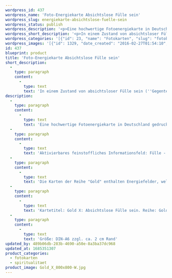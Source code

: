 ```yaml
---
wordpress_id: 437
wordpress_name: 'Foto-Energiekarte Absichtslose Fülle sein'
wordpress_slug: energiekarte-absichtslose-fuelle-sein
wordpress_status: publish
wordpress_description: '<p>Eine hochwertige Fotoenergiekarte in Deutschland gedruckt und in Handarbeit laminiert.  Sie ist in Postkartengröße (DIN-A6) oder kleiner gut zu transportieren und kann auch auf den Körper aufgelegt werden.</p><p>Aktivierbares feinstoffliches Informationsfeld: Fülle - Absichtslosigkeit - Erleuchtung - Erwachen - Potenziale entfalten - Gold: ''In Fülle sein'' bezeichnet einen Zustand, in welchem ein Mensch keinen Mangel empfindet. In diesem Zustand ist er häufig ausgeglichen und erfährt sich selbst als zurfrieden, glücklich, heiter und voll ruhiger Freude.<br />Die Karten der Reihe "Gold" enthalten Energiefelder, welche sich auf einen Zustand von vollständiger Klarheit und dem Erkennen dessen, was ist, beziehen. "Erleuchtung" bezeichnet unserer Erkenntnis nach einen natürlichen Grundzustand eines jeden Menschen, der erlangt werden kann.</p><p>Kartetitel: Gold X: Absichtslose Fülle sein. Reihe: Gold.</p><p>Größe: DIN-A6 zzgl. ca. 2 cm Rand<br />Andere Formate sind individuell für Sie innerhalb weniger Tage herstellbar. Bitte kontaktieren Sie uns hierfür unter <a href="mailto:info@elvedenverlag.de">info@elvedenverlag.de</a>.</p><p>Anwendungshinweise</p>'
wordpress_short_description: '<p>In einem Zustand von absichtsloser Fülle sein (&#8218;Gegenteil von Mangel&#8216;)<br /><em>Hinweis: Das Wasserzeichen „Elveden Verlag Energiebild“ wird nicht mit gedruckt</em></p>'
wordpress_categories: '[{"id": 23, "name": "Fotokarten", "slug": "fotokarten"}, {"id": 36, "name": "Spiritualit\u00e4t", "slug": "spiritualitaet"}]'
wordpress_images: '[{"id": 1329, "date_created": "2016-02-27T01:54:10", "date_created_gmt": "2016-02-26T23:54:10", "date_modified": "2016-02-27T01:54:10", "date_modified_gmt": "2016-02-26T23:54:10", "src": "https://my.feenbaum.de/wp-content/uploads/2016/02/Gold_X_800x800-W.jpg", "name": "Gold_X_800x800-W", "alt": ""}]'
id: 437
blueprint: product
title: 'Foto-Energiekarte Absichtslose Fülle sein'
short_description:
  -
    type: paragraph
    content:
      -
        type: text
        text: 'In einem Zustand von absichtsloser Fülle sein (''Gegenteil von Mangel&#8216;)'
description:
  -
    type: paragraph
    content:
      -
        type: text
        text: 'Eine hochwertige Fotoenergiekarte in Deutschland gedruckt und in Handarbeit laminiert.  Sie ist in Postkartengröße (DIN-A6) oder kleiner gut zu transportieren und kann auch auf den Körper aufgelegt werden.'
  -
    type: paragraph
    content:
      -
        type: text
        text: 'Aktivierbares feinstoffliches Informationsfeld: Fülle - Absichtslosigkeit - Erleuchtung - Erwachen - Potenziale entfalten - Gold: ''In Fülle sein'' bezeichnet einen Zustand, in welchem ein Mensch keinen Mangel empfindet. In diesem Zustand ist er häufig ausgeglichen und erfährt sich selbst als zurfrieden, glücklich, heiter und voll ruhiger Freude.'
  -
    type: paragraph
    content:
      -
        type: text
        text: 'Die Karten der Reihe "Gold" enthalten Energiefelder, welche sich auf einen Zustand von vollständiger Klarheit und dem Erkennen dessen, was ist, beziehen. "Erleuchtung" bezeichnet unserer Erkenntnis nach einen natürlichen Grundzustand eines jeden Menschen, der erlangt werden kann.'
  -
    type: paragraph
    content:
      -
        type: text
        text: 'Kartetitel: Gold X: Absichtslose Fülle sein. Reihe: Gold.'
  -
    type: paragraph
    content:
      -
        type: text
        text: 'Größe: DIN-A6 zzgl. ca. 2 cm Rand'
updated_by: 489b06db-283b-4690-a50e-8a3ba37dc968
updated_at: 1685351307
product_categories:
  - fotokarten
  - spiritualitaet
product_image: Gold_X_800x800-W.jpg
---
```

